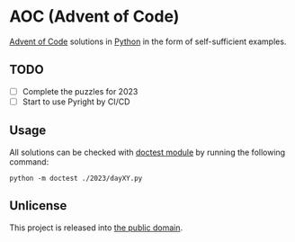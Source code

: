 # AOC (Advent of Code)

[Advent of Code](https://adventofcode.com) solutions in [Python](https://www.python.org/) in the form of self-sufficient examples.

## TODO

* [ ] Complete the puzzles for 2023
* [ ] Start to use Pyright by CI/CD

## Usage

All solutions can be checked with [doctest module](https://docs.python.org/3/library/doctest.html) by running the following command:

```shell
python -m doctest ./2023/dayXY.py
```

## Unlicense

This project is released into [the public domain](UNLICENSE).

